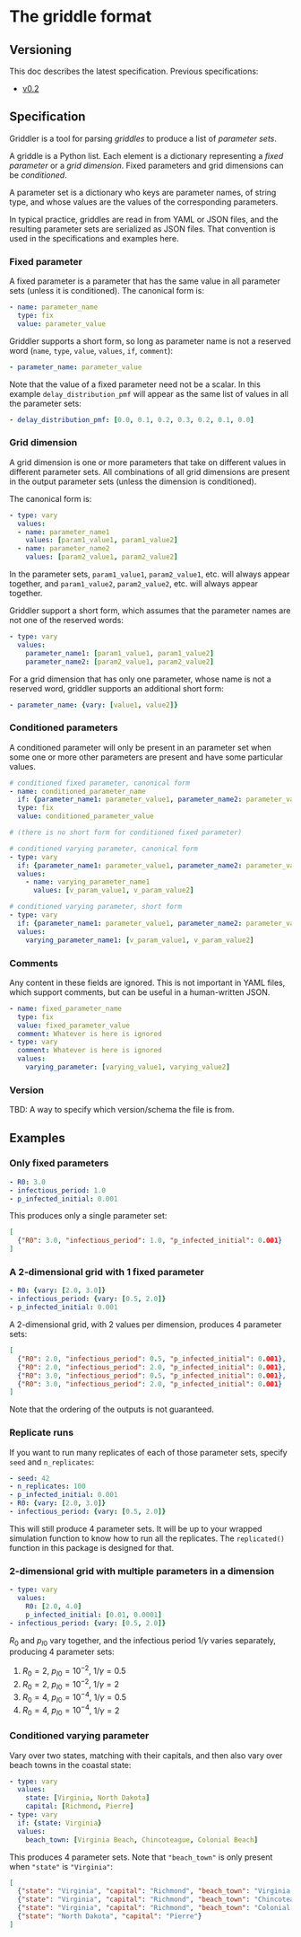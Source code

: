 # The griddle format

## Versioning

This doc describes the latest specification. Previous specifications:

- [v0.2](griddle_0_2.md)

## Specification

Griddler is a tool for parsing *griddles* to produce a list of *parameter sets*.

A griddle is a Python list. Each element is a dictionary representing a *fixed parameter* or a *grid dimension*. Fixed parameters and grid dimensions can be *conditioned*.

A parameter set is a dictionary who keys are parameter names, of string type, and whose values are the values of the corresponding parameters.

In typical practice, griddles are read in from YAML or JSON files, and the resulting parameter sets are serialized as JSON files. That convention is used in the specifications and examples here.

### Fixed parameter

A fixed parameter is a parameter that has the same value in all parameter sets (unless it is conditioned). The canonical form is:

```yaml
- name: parameter_name
  type: fix
  value: parameter_value
```

Griddler supports a short form, so long as parameter name is not a reserved word (`name`, `type`, `value`, `values`, `if`, `comment`):

```yaml
- parameter_name: parameter_value
```

Note that the value of a fixed parameter need not be a scalar. In this example `delay_distribution_pmf` will appear as the same list of values in all the parameter sets:

```yaml
- delay_distribution_pmf: [0.0, 0.1, 0.2, 0.3, 0.2, 0.1, 0.0]
```

### Grid dimension

A grid dimension is one or more parameters that take on different values in different parameter sets. All combinations of all grid dimensions are present in the output parameter sets (unless the dimension is conditioned).

The canonical form is:

```yaml
- type: vary
  values:
  - name: parameter_name1
    values: [param1_value1, param1_value2]
  - name: parameter_name2
    values: [param2_value1, param2_value2]
```

In the parameter sets, `param1_value1`, `param2_value1`, etc. will always appear together, and `param1_value2`, `param2_value2`, etc. will always appear together.

Griddler support a short form, which assumes that the parameter names are not one of the reserved words:

```yaml
- type: vary
  values:
    parameter_name1: [param1_value1, param1_value2]
    parameter_name2: [param2_value1, param2_value2]
```

For a grid dimension that has only one parameter, whose name is not a reserved word, griddler supports an additional short form:

```yaml
- parameter_name: {vary: [value1, value2]}
```

### Conditioned parameters

A conditioned parameter will only be present in an parameter set when some one or more other parameters are present and have some particular values.

```yaml
# conditioned fixed parameter, canonical form
- name: conditioned_parameter_name
  if: {parameter_name1: parameter_value1, parameter_name2: parameter_value2}
  type: fix
  value: conditioned_parameter_value

# (there is no short form for conditioned fixed parameter)

# conditioned varying parameter, canonical form
- type: vary
  if: {parameter_name1: parameter_value1, parameter_name2: parameter_value2}
  values:
    - name: varying_parameter_name1
      values: [v_param_value1, v_param_value2]

# conditioned varying parameter, short form
- type: vary
  if: {parameter_name1: parameter_value1, parameter_name2: parameter_value2}
  values:
    varying_parameter_name1: [v_param_value1, v_param_value2]
```

### Comments

Any content in these fields are ignored. This is not important in YAML files, which support comments, but can be useful in a human-written JSON.

```yaml
- name: fixed_parameter_name
  type: fix
  value: fixed_parameter_value
  comment: Whatever is here is ignored
- type: vary
  comment: Whatever is here is ignored
  values:
    varying_parameter: [varying_value1, varying_value2]
```

### Version

TBD: A way to specify which version/schema the file is from.

## Examples

### Only fixed parameters

```yaml
- R0: 3.0
- infectious_period: 1.0
- p_infected_initial: 0.001
```

This produces only a single parameter set:

```json
[
  {"R0": 3.0, "infectious_period": 1.0, "p_infected_initial": 0.001}
]
```

### A 2-dimensional grid with 1 fixed parameter

```yaml
- R0: {vary: [2.0, 3.0]}
- infectious_period: {vary: [0.5, 2.0]}
- p_infected_initial: 0.001
```

A 2-dimensional grid, with 2 values per dimension, produces 4 parameter sets:

```json
[
  {"R0": 2.0, "infectious_period": 0.5, "p_infected_initial": 0.001},
  {"R0": 2.0, "infectious_period": 2.0, "p_infected_initial": 0.001},
  {"R0": 3.0, "infectious_period": 0.5, "p_infected_initial": 0.001},
  {"R0": 3.0, "infectious_period": 2.0, "p_infected_initial": 0.001}
]
```

Note that the ordering of the outputs is not guaranteed.

### Replicate runs

If you want to run many replicates of each of those parameter sets, specify `seed` and `n_replicates`:

```yaml
- seed: 42
- n_replicates: 100
- p_infected_initial: 0.001
- R0: {vary: [2.0, 3.0]}
- infectious_period: {vary: [0.5, 2.0]}
```

This will still produce 4 parameter sets. It will be up to your wrapped simulation function to know how to run all the replicates. The `replicated()` function in this package is designed for that.

### 2-dimensional grid with multiple parameters in a dimension

```yaml
- type: vary
  values:
    R0: [2.0, 4.0]
    p_infected_initial: [0.01, 0.0001]
- infectious_period: {vary: [0.5, 2.0]}
```

$R_0$ and $p_{I0}$ vary together, and the infectious period $1/\gamma$ varies separately, producing 4 parameter sets:

1. $R_0=2$, $p_{I0}=10^{-2}$, $1/\gamma=0.5$
2. $R_0=2$, $p_{I0}=10^{-2}$, $1/\gamma=2$
3. $R_0=4$, $p_{I0}=10^{-4}$, $1/\gamma=0.5$
4. $R_0=4$, $p_{I0}=10^{-4}$, $1/\gamma=2$

### Conditioned varying parameter

Vary over two states, matching with their capitals, and then also vary over beach towns in the coastal state:

```yaml
- type: vary
  values:
    state: [Virginia, North Dakota]
    capital: [Richmond, Pierre]
- type: vary
  if: {state: Virginia}
  values:
    beach_town: [Virginia Beach, Chincoteague, Colonial Beach]
```

This produces 4 parameter sets. Note that `"beach_town"` is only present when `"state"` is `"Virginia"`:

```json
[
  {"state": "Virginia", "capital": "Richmond", "beach_town": "Virginia Beach"},
  {"state": "Virginia", "capital": "Richmond", "beach_town": "Chincoteague"},
  {"state": "Virginia", "capital": "Richmond", "beach_town": "Colonial Beach"},
  {"state": "North Dakota", "capital": "Pierre"}
]
```

